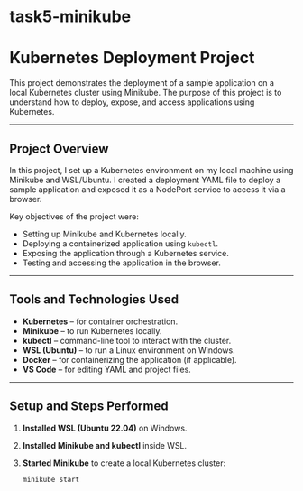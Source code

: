 # task5-minikube
# Kubernetes Deployment Project

This project demonstrates the deployment of a sample application on a local Kubernetes cluster using Minikube. The purpose of this project is to understand how to deploy, expose, and access applications using Kubernetes.

---

## **Project Overview**

In this project, I set up a Kubernetes environment on my local machine using Minikube and WSL/Ubuntu. I created a deployment YAML file to deploy a sample application and exposed it as a NodePort service to access it via a browser.

Key objectives of the project were:  
- Setting up Minikube and Kubernetes locally.  
- Deploying a containerized application using `kubectl`.  
- Exposing the application through a Kubernetes service.  
- Testing and accessing the application in the browser.  

---

## **Tools and Technologies Used**

- **Kubernetes** – for container orchestration.  
- **Minikube** – to run Kubernetes locally.  
- **kubectl** – command-line tool to interact with the cluster.  
- **WSL (Ubuntu)** – to run a Linux environment on Windows.  
- **Docker** – for containerizing the application (if applicable).  
- **VS Code** – for editing YAML and project files.  

---

## **Setup and Steps Performed**

1. **Installed WSL (Ubuntu 22.04)** on Windows.  
2. **Installed Minikube and kubectl** inside WSL.  
3. **Started Minikube** to create a local Kubernetes cluster:

   ```bash
   minikube start
